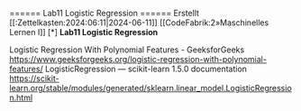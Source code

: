 ====== Lab11 Logistic Regression ======
Erstellt [[:Zettelkasten:2024:06:11|2024-06-11]]
[[CodeFabrik:2»Maschinelles Lernen I]]
[*] **Lab11 Logistic Regression** 

 
Logistic Regression With Polynomial Features - GeeksforGeeks 
https://www.geeksforgeeks.org/logistic-regression-with-polynomial-features/
LogisticRegression — scikit-learn 1.5.0 documentation 
https://scikit-learn.org/stable/modules/generated/sklearn.linear_model.LogisticRegression.html






